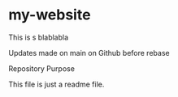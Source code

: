 # my-website

This is s blablabla

Updates made on main on Github before rebase

Repository Purpose 

This file is just a readme file.
